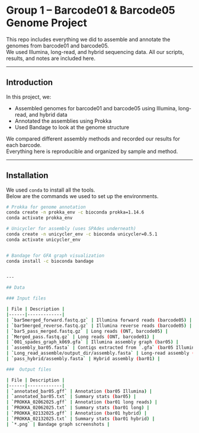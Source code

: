 #  Group 1 – Barcode01 & Barcode05 Genome Project

This repo includes everything we did to assemble and annotate the genomes from barcode01 and barcode05.  
We used Illumina, long-read, and hybrid sequencing data. All our scripts, results, and notes are included here.

---

## Introduction

In this project, we:

- Assembled genomes for barcode01 and barcode05 using Illumina, long-read, and hybrid data
- Annotated the assemblies using Prokka
- Used Bandage to look at the genome structure

We compared different assembly methods and recorded our results for each barcode.  
Everything here is reproducible and organized by sample and method.

---

## Installation

We used `conda` to install all the tools.  
Below are the commands we used to set up the environments.

```bash
# Prokka for genome annotation
conda create -n prokka_env -c bioconda prokka=1.14.6
conda activate prokka_env

# Unicycler for assembly (uses SPAdes underneath)
conda create -n unicycler_env -c bioconda unicycler=0.5.1
conda activate unicycler_env


# Bandage for GFA graph visualization
conda install -c bioconda bandage


---

## Data

### Input files

| File | Description |
|------|-------------|
| `bar5merged_forward.fastq.gz` | Illumina forward reads (barcode05) |
| `bar5merged_reverse.fastq.gz` | Illumina reverse reads (barcode05) |
| `bar5_pass_merged.fastq.gz` | Long reads (ONT, barcode05) |
| `Merged_pass.fastq.gz` | Long reads (ONT, barcode01) |
| `001_spades_graph_k069.gfa` | Illumina assembly graph (bar05) |
| `assembly_bar05.fasta` | Contigs extracted from `.gfa` (bar05 Illumina) |
| `Long_read_assemble/output_dir/assembly.fasta` | Long-read assembly (bar01) |
| `pass_hybrid/assembly.fasta` | Hybrid assembly (bar01) |

###  Output files

| File | Description |
|------|-------------|
| `annotated_bar05.gff` | Annotation (bar05 Illumina) |
| `annotated_bar05.txt` | Summary stats (bar05) |
| `PROKKA_02062025.gff` | Annotation (bar01 long reads) |
| `PROKKA_02062025.txt` | Summary stats (bar01 long) |
| `PROKKA_02132025.gff` | Annotation (bar01 hybrid) |
| `PROKKA_02132025.txt` | Summary stats (bar01 hybrid) |
| `*.png` | Bandage graph screenshots |

